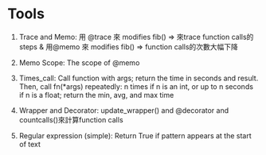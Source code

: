 # Tools

1. Trace and Memo: 用 @trace 來 modifies fib() => 來trace function calls的steps & 用@memo 來 modifies fib() => function calls的次數大幅下降

2. Memo Scope: The scope of @memo 

3. Times_call: Call function with args; return the time in seconds and result. Then, call fn(*args) repeatedly: n times if n is an int, or up to n seconds if n is a float; return the min, avg, and max time

4. Wrapper and Decorator: update_wrapper() and @decorator and countcalls()來計算function calls

5. Regular expression (simple): Return True if pattern appears at the start of text
